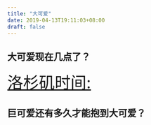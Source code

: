 ```yaml
---
title: "大可爱"
date: 2019-04-13T19:11:03+08:00
draft: false
---
```


<script src="/myscript_lover.js"></script>

## 大可爱现在几点了？
<a href="https://time.is/Los_Angeles" id="time_is_link" rel="nofollow" style="font-size:36px">洛杉矶时间:</a> <span id="Los_Angeles_z14e" style="font-size:36px"></span>

## 巨可爱还有多久才能抱到大可爱？

<span id="last_date_time" style="font-size:36px"></span>
